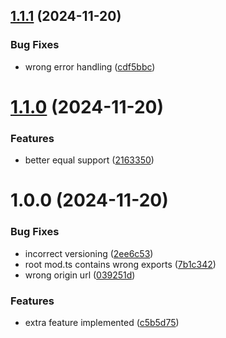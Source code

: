 ## [1.1.1](https://github.com/domaincrafters/ci_sandbox/compare/v1.1.0...v1.1.1) (2024-11-20)


### Bug Fixes

* wrong error handling ([cdf5bbc](https://github.com/domaincrafters/ci_sandbox/commit/cdf5bbc57566eb1d47effc42f428442f432f0865))

# [1.1.0](https://github.com/domaincrafters/ci_sandbox/compare/v1.0.0...v1.1.0) (2024-11-20)


### Features

* better equal support ([2163350](https://github.com/domaincrafters/ci_sandbox/commit/2163350d43452cfbce74311ff101e371e37cb6fc))

# 1.0.0 (2024-11-20)


### Bug Fixes

* incorrect versioning ([2ee6c53](https://github.com/domaincrafters/ci_sandbox/commit/2ee6c53e7e8f1ed2aaf93d0eb8bd5f6ef106fda8))
* root mod.ts contains wrong exports ([7b1c342](https://github.com/domaincrafters/ci_sandbox/commit/7b1c34226fd4a85a627ba9e2b02d82007bf2d959))
* wrong origin url ([039251d](https://github.com/domaincrafters/ci_sandbox/commit/039251d6abf22a0b9a290955546a80ee86e43f64))


### Features

* extra feature implemented ([c5b5d75](https://github.com/domaincrafters/ci_sandbox/commit/c5b5d7589631711d3ea4e1693fc96b60ef6cfc08))
